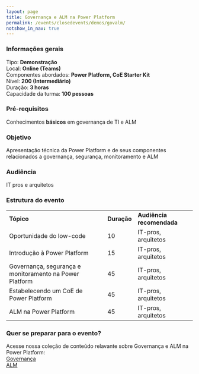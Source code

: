 ```yaml
---
layout: page
title: Governança e ALM na Power Platform
permalink: /events/closedevents/demos/govalm/
notshow_in_nav: true
---
```


### Informações gerais

Tipo: **Demonstração**  
Local: **Online (Teams)**  
Componentes abordados: **Power Platform, CoE Starter Kit**  
Nível: **200 (Intermediário)**  
Duração: **3 horas**  
Capacidade da turma: **100 pessoas**  

### Pré-requisitos

Conhecimentos **básicos** em governança de TI e ALM

### Objetivo

Apresentação técnica da Power Platform e de seus componentes relacionados a governança, segurança, monitoramento e ALM

### Audiência

IT pros e arquitetos

### Estrutura do evento

<table class="tablewborders">
<tbody align="left">
  <tr>
    <td><b>Tópico</b></td>
    <td><b>Duração</b></td>
    <td><b>Audiência recomendada</b></td>
  </tr>
  <tr>
    <td>Oportunidade do low-code</td>
    <td>10</td>
    <td>IT-pros, arquitetos</td>
  </tr>
  <tr>
    <td>Introdução à Power Platform</td>
    <td>15</td>
    <td>IT-pros, arquitetos</td>
  </tr>
  <tr>
    <td>Governança, segurança e monitoramento na Power Platform</td>
    <td>45</td>
    <td>IT-pros, arquitetos</td>
  </tr>
  <tr>
    <td>Estabelecendo um CoE de Power Platform</td>
    <td>45</td>
    <td>IT-pros, arquitetos</td>
  </tr>
  <tr>
    <td>ALM na Power Platform</td>
    <td>45</td>
    <td>IT-pros, arquitetos</td>
  </tr>  
</tbody>
</table>

### Quer se preparar para o evento?

Acesse nossa coleção de conteúdo relavante sobre Governança e ALM na Power Platform:  
[Governança](../../../../getready/governance)  
[ALM](../../../../getready/alm)
